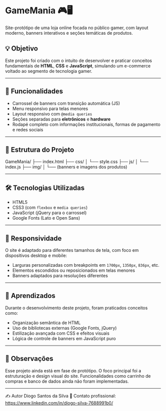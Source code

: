 # GameMania 🎮🖥️

Site-protótipo de uma loja online focada no público gamer, com layout moderno, banners interativos e seções temáticas de produtos.

## 💡 Objetivo

Este projeto foi criado com o intuito de desenvolver e praticar conceitos fundamentais de **HTML**, **CSS** e **JavaScript**, simulando um e-commerce voltado ao segmento de tecnologia gamer.

---

## 🚀 Funcionalidades

- Carrossel de banners com transição automática (JS)
- Menu responsivo para telas menores
- Layout responsivo com `@media queries`
- Seções separadas para **eletrônicos** e **hardware**
- Rodapé completo com informações institucionais, formas de pagamento e redes sociais

---

## 📂 Estrutura do Projeto

GameMania/
├── index.html
├── css/
│ └── style.css
├── js/
│ └── index.js
├── img/
│ └── (banners e imagens dos produtos)

---

## 🛠️ Tecnologias Utilizadas

- HTML5
- CSS3 (com `flexbox` e `media queries`)
- JavaScript (jQuery para o carrossel)
- Google Fonts (Lato e Open Sans)

---

## 📱 Responsividade

O site é adaptado para diferentes tamanhos de tela, com foco em dispositivos desktop e mobile:

- Larguras personalizadas com breakpoints em `1700px`, `1350px`, `836px`, etc.
- Elementos escondidos ou reposicionados em telas menores
- Banners adaptados para resoluções diferentes

---

## 🧠 Aprendizados

Durante o desenvolvimento deste projeto, foram praticados conceitos como:

- Organização semântica de HTML
- Uso de bibliotecas externas (Google Fonts, jQuery)
- Estilização avançada com CSS e efeitos visuais
- Lógica de controle de banners em JavaScript puro

---

## 📌 Observações

Esse projeto ainda está em fase de protótipo. O foco principal foi a estruturação e design visual do site. Funcionalidades como carrinho de compras e banco de dados ainda não foram implementadas.

---

✍️ Autor
Diogo Santos da Silva
📧 Contato profissional: https://www.linkedin.com/in/diogo-silva-7688991b0/

